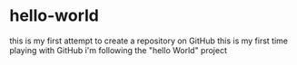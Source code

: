 # hello-world
this is my first attempt to create a repository on GitHub
this is my first time playing with GitHub
i'm following the "hello World" project

